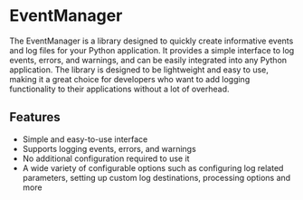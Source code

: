 # EventManager
The EventManager is a library designed to quickly create informative events and log files for your Python application.
It provides a simple interface to log events, errors, and warnings, and can be easily integrated into any Python 
application. The library is designed to be lightweight and easy to use, making it a great choice for developers who 
want to add logging functionality to their applications without a lot of overhead.

## Features
- Simple and easy-to-use interface
- Supports logging events, errors, and warnings
- No additional configuration required to use it
- A wide variety of configurable options such as configuring log related parameters, setting up custom log destinations,
processing options and more

